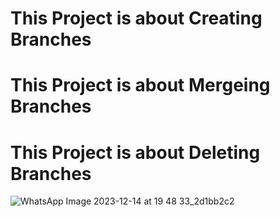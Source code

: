 # This Project is about Creating Branches
# This Project is about Mergeing Branches
# This Project is about Deleting Branches


![WhatsApp Image 2023-12-14 at 19 48 33_2d1bb2c2](https://github.com/GedelaTriveni/Day-9_Task-3/assets/152489814/eac84fb2-5eaa-442a-9c06-c36ac652c540)
